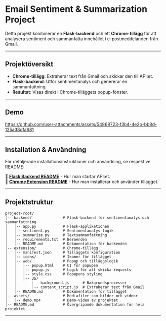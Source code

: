 # Email Sentiment & Summarization Project

Detta projekt kombinerar en **Flask-backend** och ett **Chrome-tillägg** för att analysera sentiment och sammanfatta innehållet i e-postmeddelanden från Gmail.

---

## **Projektöversikt**

- **Chrome-tillägg**: Extraherar text från Gmail och skickar den till API:et.
- **Flask-backend**: Utför sentimentanalys och genererar en sammanfattning.
- **Resultat**: Visas direkt i Chrome-tilläggets popup-fönster.

---

## **Demo**

https://github.com/user-attachments/assets/54868723-f3b4-4e2b-bb8d-125a38dfa681

---

## **Installation & Användning**

För detaljerade installationsinstruktioner och användning, se respektive README:

🔹 **[Flask Backend README](backend/README.md)** - Hur man startar API:et.  
🔹 **[Chrome Extension README](extension/README.md)** - Hur man installerar och använder tillägget.  

---

## **Projektstruktur**

```
project-root/
│-- backend/              # Flask-backend för sentimentanalys och sammanfattning
│   │-- app.py            # Flask-applikationen
│   │-- sentiment.py      # Sentimentanalys-logik
│   │-- summarize.py      # Textsammanfattning
│   │-- requirements.txt  # Beroenden
│   │-- README.md         # Dokumentation för backenden
│-- extension/            # Chrome-tillägg
│   │-- manifest.json     # Tilläggets konfiguration
│   │-- icons/            # Ikoner för tillägget
│   │-- web/              # Popup och tilläggslogik
│   │   │-- popup.html    # UI för popupen
│   │   │-- popup.js      # Logik för att skicka requests
│   │   │-- style.css     # Popupens styling
│   │   │-- JS/
│   │       │-- background.js      # Bakgrundsprocesser
│   │       │-- content_script.js  # Extraherar text från Gmail
│   │-- README.md         # Dokumentation för tillägget
│-- assets/               # Mediafiler som bilder och videor
│   │-- demo.mp4          # Demo-video av projektet
│-- README.md             # Övergripande dokumentation för hela projektet
```

---
